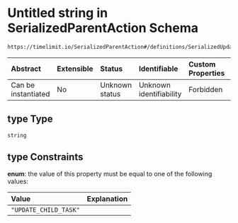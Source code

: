 # Untitled string in SerializedParentAction Schema

```txt
https://timelimit.io/SerializedParentAction#/definitions/SerializedUpdateChildTaskAction/properties/type
```



| Abstract            | Extensible | Status         | Identifiable            | Custom Properties | Additional Properties | Access Restrictions | Defined In                                                                                       |
| :------------------ | :--------- | :------------- | :---------------------- | :---------------- | :-------------------- | :------------------ | :----------------------------------------------------------------------------------------------- |
| Can be instantiated | No         | Unknown status | Unknown identifiability | Forbidden         | Allowed               | none                | [SerializedParentAction.schema.json*](SerializedParentAction.schema.json "open original schema") |

## type Type

`string`

## type Constraints

**enum**: the value of this property must be equal to one of the following values:

| Value                 | Explanation |
| :-------------------- | :---------- |
| `"UPDATE_CHILD_TASK"` |             |
